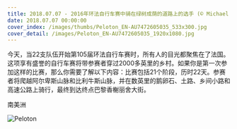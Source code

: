 ```yaml
---
title: 2018.07.07 - 2016年环法自行车赛中骑在绿树成荫的道路上的选手 (© Michael Steele/Getty Images Sport)
date: 2018.07.07 00:00:00
cover_index: /images/thumbs/Peloton_EN-AU7472605035_533x300.jpg
cover_detail: /images/Peloton_EN-AU7472605035_1920x1080.jpg
---
```


今天，当22支队伍开始第105届环法自行车赛时，所有人的目光都聚焦在了法国。这项享有盛誉的自行车赛将带参赛者穿过2000多英里的乡村。如果你是第一次参加这样的比赛，那么你需要了解以下内容：比赛包括21个阶段，历时22天。参赛者将爬越阿尔卑斯山脉和比利牛斯山脉，并在数英里的鹅卵石、土路、乡间小路和高速公路上骑行，最终到达终点巴黎香榭丽舍大街。

南美洲

![Peloton](/images/Peloton_EN-AU7472605035_1920x1080.jpg)
